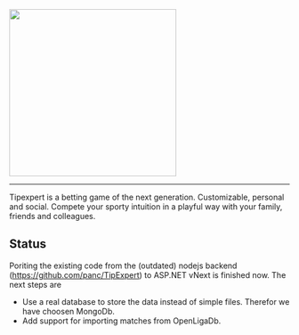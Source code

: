 <img src="http://tipexpert.net/files/tipexpert/img/tipexpert_v4_2.png" width="300"/>

---


Tipexpert is a betting game of the next generation. Customizable, personal and social. Compete your sporty intuition in a playful way with your family, friends and colleagues.

## Status

Poriting the existing code from the (outdated) nodejs backend (https://github.com/panc/TipExpert) to ASP.NET vNext is finished now.
The next steps are

- Use a real database to store the data instead of simple files. Therefor we have choosen MongoDb.
- Add support for importing matches from OpenLigaDb.